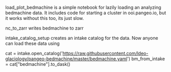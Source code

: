 load_plot_bedmachine is a simple notebook for lazily loading an analyzing bedmachine data.
It includes code for starting a cluster in ooi.pangeo.io, but it works without this too, its just slow.

nc_to_zarr writes bedmachine to zarr

intake_catalog_setup creates an intake catalog for the data. Now anyone can load these data using 

cat = intake.open_catalog('https://raw.githubusercontent.com/ldeo-glaciology/pangeo-bedmachine/master/bedmachine.yaml')
bm_from_intake  = cat["bedmachine"].to_dask()
